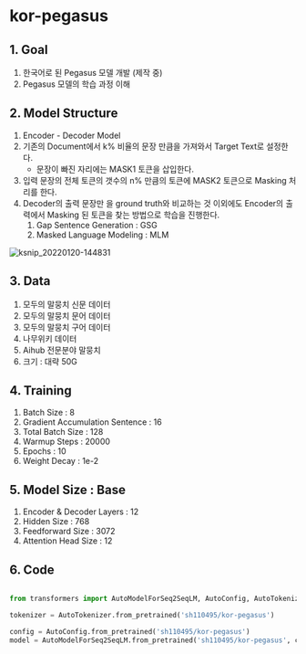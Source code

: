 # kor-pegasus

## 1. Goal
  1. 한국어로 된 Pegasus 모델 개발 (제작 중)
  2. Pegasus 모델의 학습 과정 이해

## 2. Model Structure
  1. Encoder - Decoder Model
  2. 기존의 Document에서 k% 비율의 문장 만큼을 가져와서 Target Text로 설정한다.
     * 문장이 빠진 자리에는 MASK1 토큰을 삽입한다.
  3. 입력 문장의 전체 토큰의 갯수의 n% 만큼의 토큰에 MASK2 토큰으로 Masking 처리를 한다. 
  4. Decoder의 출력 문장만 을 ground truth와 비교하는 것 이외에도 Encoder의 출력에서 Masking 된 토큰을 찾는 방법으로 학습을 진행한다.
     1. Gap Sentence Generation : GSG
     2. Masked Language Modeling : MLM
     
  ![ksnip_20220120-144831](https://user-images.githubusercontent.com/48673702/150281114-8934accd-622a-4892-a738-abf67545560b.png)

## 3. Data
   1. 모두의 말뭉치 신문 데이터
   2. 모두의 말뭉치 문어 데이터
   3. 모두의 말뭉치 구어 데이터
   4. 나무위키 데이터
   5. Aihub 전문분야 말뭉치
   6. 크기 : 대략 50G
  
## 4. Training
   1. Batch Size : 8
   2. Gradient Accumulation Sentence : 16
   3. Total Batch Size : 128
   4. Warmup Steps : 20000
   5. Epochs : 10
   6. Weight Decay : 1e-2

## 5. Model Size : Base
   1. Encoder & Decoder Layers : 12
   2. Hidden Size : 768
   3. Feedforward Size : 3072
   4. Attention Head Size : 12

## 6. Code
```python

from transformers import AutoModelForSeq2SeqLM, AutoConfig, AutoTokenizer

tokenizer = AutoTokenizer.from_pretrained('sh110495/kor-pegasus')

config = AutoConfig.from_pretrained('sh110495/kor-pegasus')
model = AutoModelForSeq2SeqLM.from_pretrained('sh110495/kor-pegasus', config=config)

```
